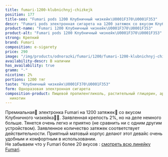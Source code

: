 ```yaml
---
title: fumari-1200-klubnichnyj-chizkejk
position: 177
title-seo: "Fumari pods 1200 Клубничный чизкейк\U0001F370\U0001F353"
descr: "Fumari pods электронная сигарета на 1200 затяжек со вкусом Клубничного чизкейка\U0001F370\U0001F353"
product-name: "Fumari 1200 Клубничный чизкейк\U0001F370\U0001F353"
product-alt: "Fumari pods 1200 Клубничный чизкейк\U0001F370\U0001F353"
strong: Крепкий
brand: Fumari
composition: e-sigarety
price: 290
image: "/img/products/odnorazki/fumari/1200/fumari-1200-klubnichnyj-chizkejk.png"
availability-descr: В наличии
has_availability: true
gramm: "-"
nicotine: 2%
portions: 1200 тяг
taste: "Клубничный чизкейк\U0001F370\U0001F353"
form: Одноразовая электронная сигарета
composition-product: Пищевой пропиленгликоль, растительный глицерин, ароматизатор,
  никотин
---
```


Премиальная🥇 электронка Fumari на 1200 затяжек💨 со вкусом Клубничного чизкейка🍰🍓. Заявленная крепость 2%, но на деле немного больше. Тянется очень легко и приятно (не сравнить ни с одним другим устройством). Заявленное количество затяжек соответствует действительности. Приятный матовый корпус делают этот девайс очень удобным и комфортным в использовании.<br>
Не забываем что у Fumari более 20 вкусов : [смотреть всю линейку Fumari](/fumari).